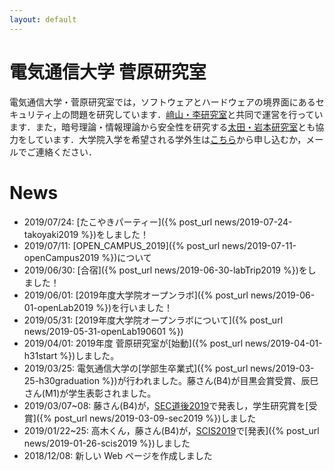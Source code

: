 ```yaml
---
layout: default
---
```


# 電気通信大学 菅原研究室

電気通信大学・菅原研究室では，ソフトウェアとハードウェアの境界面にあるセキュリティ上の問題を研究しています．[﨑山・李研究室](http://sakiyama-lab.jp/)と共同で運営を行っています．また，暗号理論・情報理論から安全性を研究する[太田・岩本研究室](http://ohta-lab.jp/)とも協力をしています．大学院入学を希望される学外生は[こちら](https://www.uec.ac.jp/admission/open-graduate/tour.html)から申し込むか，メールでご連絡ください．

# News

- 2019/07/24: [たこやきパーティー]({% post_url news/2019-07-24-takoyaki2019 %})をしました！
- 2019/07/11: [OPEN_CAMPUS_2019]({% post_url news/2019-07-11-openCampus2019 %})について
- 2019/06/30: [合宿]({% post_url news/2019-06-30-labTrip2019 %})をしました！
- 2019/06/01: [2019年度大学院オープンラボ]({% post_url news/2019-06-01-openLab2019 %})を行いました！
- 2019/05/31: [2019年度大学院オープンラボについて]({% post_url news/2019-05-31-openLab190601 %})
- 2019/04/01: 2019年度 菅原研究室が[始動]({% post_url news/2019-04-01-h31start %})しました。
- 2019/03/25: 電気通信大学の[学部生卒業式]({% post_url news/2019-03-25-h30graduation %})が行われました。藤さん(B4)が目黒会賞受賞、辰巳さん(M1)が学生表彰されました。 
- 2019/03/07~08: 藤さん(B4)が，[SEC道後2019](http://www.sec-dogo.jp/)で発表し，学生研究賞を[受賞]({% post_url news/2019-03-09-sec2019 %})しました
- 2019/01/22~25: 高木くん，藤さん(B4)が，[SCIS2019](https://www.iwsec.org/scis/2019/)で[発表]({% post_url news/2019-01-26-scis2019 %})しました
- 2018/12/08: 新しい Web ページを作成しました

